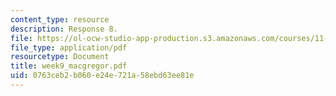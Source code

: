 ```yaml
---
content_type: resource
description: Response 8.
file: https://ol-ocw-studio-app-production.s3.amazonaws.com/courses/11-946-planning-in-transition-economies-for-growth-and-equity-spring-2004/0763ceb2b060e24e721a58ebd63ee81e_week9_macgregor.pdf
file_type: application/pdf
resourcetype: Document
title: week9_macgregor.pdf
uid: 0763ceb2-b060-e24e-721a-58ebd63ee81e
---
```

